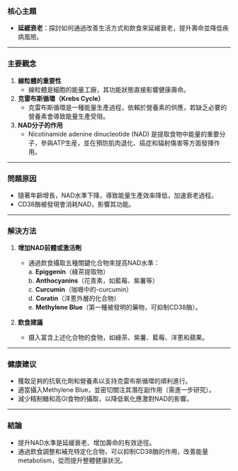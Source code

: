 ### 核心主題  
- **延緩衰老**：探討如何通過改善生活方式和飲食來延緩衰老，提升壽命並降低疾病風險。

---

### 主要觀念  
1. **線粒體的重要性**  
   - 線粒體是細胞的能量工廠，其功能狀態直接影響健康壽命。  
2. **克雷布斯循環（Krebs Cycle）**  
   - 克雷布斯循環是一種能量生產過程，依賴於營養素的供應，若缺乏必要的營養素會導致能量生產受阻。  
3. **NAD分子的作用**  
   - Nicotinamide adenine dinucleotide (NAD) 是提取食物中能量的重要分子，參與ATP生産，並在預防肌肉退化、癌症和辐射傷害等方面發揮作用。  

---

### 問題原因  
- 隨著年齡增長，NAD水準下降，導致能量生產效率降低，加速衰老過程。  
- CD38酶被發現會消耗NAD，影響其功能。

---

### 解決方法  
1. **增加NAD前體或激活劑**  
   - 通過飲食攝取五種關鍵化合物來提高NAD水準：  
     a. **Epiggenin**（綠茶提取物）  
     b. **Anthocyanins**（花青素，如藍莓、紫薯等）  
     c. **Curcumin**（咖喱中的-curcumin）  
     d. **Coratin**（洋蔥外層的化合物）  
     e. **Methylene Blue**（第一種被發明的藥物，可抑制CD38酶）。  

2. **飲食建議**  
   - 摄入富含上述化合物的食物，如綠茶、紫薯、藍莓、洋蔥和蘋果。  

---

### 健康建议  
- 獲取足夠的抗氧化劑和營養素以支持克雷布斯循環的順利進行。  
- 適當攝入Methylene Blue，並密切關注其潛在副作用（需進一步研究）。  
- 減少精制糖和高GI食物的攝取，以降低氧化應激對NAD的影響。  

---

### 結論  
- 提升NAD水準是延緩衰老、增加壽命的有效途徑。  
- 通過飲食調整和補充特定化合物，可以抑制CD38酶的作用，改善能量 metabolism，從而提升整體健康狀況。